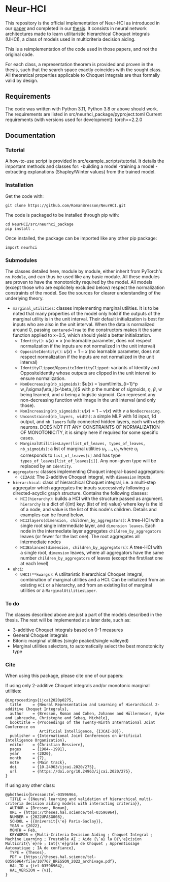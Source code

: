 # Neur-HCI

This repository is the official implementation of Neur-HCI as introduced in our [paper](https://www.ijcai.org/proceedings/2020/0275.pdf) and completed in our [thesis](https://theses.hal.science/tel-03596964). It consists in neural network architectures made to learn utilitaristic hierarchical Choquet integrals (UHCI), a class of models used in multicriteria decision aiding.

This is a reimplementation of the code used in those papers, and not the original code.

For each class, a representation theorem is provided and proven in the thesis, such that the search space exactly coincides with the sought class. All theoretical properties applicable to Choquet integrals are thus formally valid by design.

## Requirements

The code was written with Python 3.11, Python 3.8 or above should work.
The requirements are listed in src/neurhci_package/pyproject.toml
Current requirements (with versions used for development):
torch==2.2.0

## Documentation

### Tutorial

A how-to-use script is provided in src/example_scripts/tutorial. It details the important methods and classes for:
-building a model
-training a model
-extracting explanations (Shapley/Winter values) from the trained model.

### Installation

Get the code with:
```
git clone https://github.com/RomanBresson/NeurHCI.git
```

The code is packaged to be installed through pip with:
```
cd NeurHCI/src/neurhci_package
pip install .
```

Once installed, the package can be imported like any other pip package:
```
import neurhci
```

### Submodules

The classes detailed here, module by module, either inherit from PyTorch's ``nn.Module``, and can thus be used like any basic module. All these modules are proven to have the monotonicity required by the model. All models (except those who are explicitely excluded below) respect the normalization constraints of the model. See the sources for clearer understanding of the underlying theory.

* ``marginal_utilities``: classes implementing marginal utilities. It is to be noted that many properties of the model only hold if the outputs of the marginal utility is in the unit interval. Their default initialization is best for inputs who are also in the unit interval. When the data is normalized around 0, passing ``centered=True`` to the constructors makes it the same function applied to x+0.5, which should yield a better initialization.
  * ``Identity()``: $u(x) = x$ (no learnable parameter, does not respect normalization if the inputs are not normalized in the unit interval)
  * ``OppositeIdentity()``: $u(x) = 1-x$ (no learnable parameter, does not respect normalization if the inputs are not normalized in the unit interval)
  * ``IdentityClipped``/``OppositeIdentityClipped``: variants of Identity and OppositeIdentity whose outputs are clipped in the unit interval to ensure normalization.
  * ``NonDecreasing(nb_sigmoids)``: $u(x) = \sum\limits_{i=1}^p w_i\sigma(\eta_i(x-\beta_i))$ with $p$ the number of sigmoids, $\eta,~\beta,~w$ being learned, and $\sigma$ being a logistic sigmoid. Can represent any non-decreasing function with image in the unit interval (and only those).
  * ``NonIncreasing(nb_sigmoids)``: $u(x) = 1-v(x)$ with $v$ a ``NonDecreasing``.
  * ``Unconstrained(nb_layers, width)``: a simple MLP with 1d input, 1d output, and ``nb_layers`` fully connected hidden layers, each with ``width`` neurons. DOES NOT FIT ANY CONSTRAINTS OF NORMALIZATION OF MONOTONICITY, it is simply here if required for some specific cases.
  * ``MarginalUtilitiesLayer(list_of_leaves, types_of_leaves, nb_sigmoids)``: a list of marginal utilities ${u_1,...,u_n}$ where $u_i$ corresponds to ``list_of_leaves[i]`` and has type ``types_of_leaves[list_of_leaves[i]]``. Any non-given type will be replaced by an ``Identity``.
* ``aggregators``: classes implementing Choquet integral-based aggregators:
  * ``CI2Add``: The $2$-additive Choquet integral, with ``dimension`` inputs.
* ``hierarchical``: class of hierarchical Choquet integral, i.e. a multi-step aggregator which aggregates the inputs successively following a directed-acyclic graph structure. Contains the following classes:
  * ``HCI(hierarchy)``: builds a HCI with the structure passed as argument. ``hierarchy`` is a dict of {(int) key: (list of int) value} where key is the id of a node, and value is the list of this node's children. Details and examples can be found below.
  * ``HCI2layers(dimension, children_by_aggregators)``: A tree-HCI with a single root single intermediate layer, and ``dimension leaves``. Each node in the intermediate layer aggregates ``children_by_aggregators`` leaves (or fewer for the last one). The root aggregates all intermediate nodes
  * ``HCIBalanced(dimension, children_by_aggregators)``: A tree-HCI with a single root, ``dimension`` leaves, where all aggregators have the same number ``children_by_aggregators`` of leaves (except the first/last one at each level)
* ``uhci``:
  * ``UHCI(**kwargs)``: A utilitaristic hierarchical Choquet integral, combination of marginal utilities and a HCI. Can be initialized from an existing ``HCI`` or a hierarchy, and from an existing list of marginal utilities or a ``MarginalUtilitiesLayer``.

### To do

The classes described above are just a part of the models described in the thesis. The rest will be implemented at a later date, such as:
* 3-additive Choquet integrals based on 0-1 measures
* General Choquet integrals
* Bitonic marginal utilities (single peaked/single valleyed)
* Marginal utilities selectors, to automatically select the best monotonicity type

### Cite
When using this package, please cite one of our papers:

If using only 2-additive Choquet integrals and/or monotonic marginal utilities:
```
@inproceedings{ijcai2020p0275,
  title     = {Neural Representation and Learning of Hierarchical 2-additive Choquet Integrals},
  author    = {Bresson, Roman and Cohen, Johanne and Hüllermeier, Eyke and Labreuche, Christophe and Sebag, Michèle},
  booktitle = {Proceedings of the Twenty-Ninth International Joint Conference on
               Artificial Intelligence, {IJCAI-20}},
  publisher = {International Joint Conferences on Artificial Intelligence Organization},
  editor    = {Christian Bessiere},
  pages     = {1984--1991},
  year      = {2020},
  month     = {7},
  note      = {Main track},
  doi       = {10.24963/ijcai.2020/275},
  url       = {https://doi.org/10.24963/ijcai.2020/275},
}
```

If using any other class:
```
@phdthesis{bresson:tel-03596964,
  TITLE = {{Neural learning and validation of hierarchical multi-criteria decision aiding models with interacting criteria}},
  AUTHOR = {Bresson, Roman},
  URL = {https://theses.hal.science/tel-03596964},
  NUMBER = {2022UPASG008},
  SCHOOL = {{Universit{\'e} Paris-Saclay}},
  YEAR = {2022},
  MONTH = Feb,
  KEYWORDS = {Multi-Criteria Decision Aiding ; Choquet Integral ; Machine Learning ; Trustable AI ; Aide {\`a} la D{\'e}cision Multicrit{\`e}re ; Int{\'e}grale de Choquet ; Apprentissage Automatique ; IA de confiance},
  TYPE = {Theses},
  PDF = {https://theses.hal.science/tel-03596964/file/107767_BRESSON_2022_archivage.pdf},
  HAL_ID = {tel-03596964},
  HAL_VERSION = {v1},
}
```
